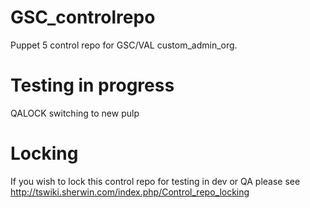 # GSC_controlrepo
Puppet 5 control repo for GSC/VAL custom_admin_org.

# Testing in progress
QALOCK
switching to new pulp


# Locking
If you wish to lock this control repo for testing in dev or QA please see http://tswiki.sherwin.com/index.php/Control_repo_locking

